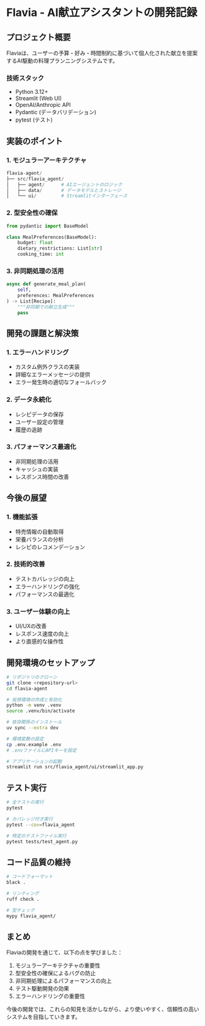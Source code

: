 # Flavia - AI献立アシスタントの開発記録

## プロジェクト概要

Flaviaは、ユーザーの予算・好み・時間制約に基づいて個人化された献立を提案するAI駆動の料理プランニングシステムです。

### 技術スタック
- Python 3.12+
- Streamlit (Web UI)
- OpenAI/Anthropic API
- Pydantic (データバリデーション)
- pytest (テスト)

## 実装のポイント

### 1. モジュラーアーキテクチャ
```python
flavia-agent/
├── src/flavia_agent/
│   ├── agent/      # AIエージェントのロジック
│   ├── data/       # データモデルとストレージ
│   └── ui/         # Streamlitインターフェース
```

### 2. 型安全性の確保
```python
from pydantic import BaseModel

class MealPreferences(BaseModel):
    budget: float
    dietary_restrictions: List[str]
    cooking_time: int
```

### 3. 非同期処理の活用
```python
async def generate_meal_plan(
    self,
    preferences: MealPreferences
) -> List[Recipe]:
    """非同期での献立生成"""
    pass
```

## 開発の課題と解決策

### 1. エラーハンドリング
- カスタム例外クラスの実装
- 詳細なエラーメッセージの提供
- エラー発生時の適切なフォールバック

### 2. データ永続化
- レシピデータの保存
- ユーザー設定の管理
- 履歴の追跡

### 3. パフォーマンス最適化
- 非同期処理の活用
- キャッシュの実装
- レスポンス時間の改善

## 今後の展望

### 1. 機能拡張
- 特売情報の自動取得
- 栄養バランスの分析
- レシピのレコメンデーション

### 2. 技術的改善
- テストカバレッジの向上
- エラーハンドリングの強化
- パフォーマンスの最適化

### 3. ユーザー体験の向上
- UI/UXの改善
- レスポンス速度の向上
- より直感的な操作性

## 開発環境のセットアップ

```bash
# リポジトリのクローン
git clone <repository-url>
cd flavia-agent

# 仮想環境の作成と有効化
python -m venv .venv
source .venv/bin/activate

# 依存関係のインストール
uv sync --extra dev

# 環境変数の設定
cp .env.example .env
# .envファイルにAPIキーを設定

# アプリケーションの起動
streamlit run src/flavia_agent/ui/streamlit_app.py
```

## テスト実行

```bash
# 全テストの実行
pytest

# カバレッジ付き実行
pytest --cov=flavia_agent

# 特定のテストファイル実行
pytest tests/test_agent.py
```

## コード品質の維持

```bash
# コードフォーマット
black .

# リンティング
ruff check .

# 型チェック
mypy flavia_agent/
```

## まとめ

Flaviaの開発を通じて、以下の点を学びました：

1. モジュラーアーキテクチャの重要性
2. 型安全性の確保によるバグの防止
3. 非同期処理によるパフォーマンスの向上
4. テスト駆動開発の効果
5. エラーハンドリングの重要性

今後の開発では、これらの知見を活かしながら、より使いやすく、信頼性の高いシステムを目指していきます。
